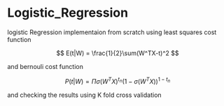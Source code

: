 # Logistic_Regression

logistic Regression implementaion from scratch using least squares cost function 

$$
E(t|W) = \frac{1}{2}\sum(W^TX-t)^2
$$

and bernouli cost function

$$
P(t|W) = \Pi \sigma(W^TX)^{t_n}(1-\sigma(W^TX))^{1-t_n}
$$

and checking the results using K fold cross validation